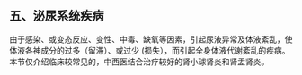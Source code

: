 ##  五、泌尿系统疾病 

由于感染、或变态反应、变性、中毒、缺氧等因素，引起尿液异常及体液紊乱，使体液各神成分的过多（留滞）、或过少 (损失），而引起全身体液代谢紊乱的疾病。本节仅介绍临床较常见的，中西医结合治疗较好的肾小球肾炎和肾盂肾炎。 
